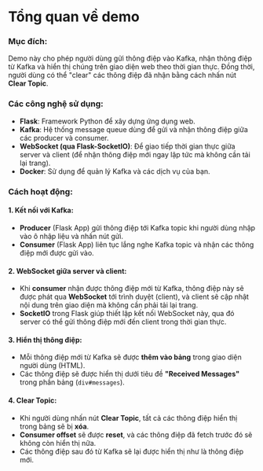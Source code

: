 # **Tổng quan về demo**

### **Mục đích:**
Demo này cho phép người dùng gửi thông điệp vào Kafka, nhận thông điệp từ Kafka và hiển thị chúng trên giao diện web theo thời gian thực. Đồng thời, người dùng có thể "clear" các thông điệp đã nhận bằng cách nhấn nút **Clear Topic**.

### Các công nghệ sử dụng:
- **Flask**: Framework Python để xây dựng ứng dụng web.
- **Kafka**: Hệ thống message queue dùng để gửi và nhận thông điệp giữa các producer và consumer.
- **WebSocket (qua Flask-SocketIO)**: Để giao tiếp thời gian thực giữa server và client (để nhận thông điệp mới ngay lập tức mà không cần tải lại trang).
- **Docker**: Sử dụng để quản lý Kafka và các dịch vụ của bạn.

### **Cách hoạt động:**

#### **1. Kết nối với Kafka:**
- **Producer** (Flask App) gửi thông điệp tới Kafka topic khi người dùng nhập vào ô nhập liệu và nhấn nút gửi.
- **Consumer** (Flask App) liên tục lắng nghe Kafka topic và nhận các thông điệp mới được gửi vào.

#### **2. WebSocket giữa server và client:**
- Khi **consumer** nhận được thông điệp mới từ Kafka, thông điệp này sẽ được phát qua **WebSocket** tới trình duyệt (client), và client sẽ cập nhật nội dung trên giao diện mà không cần phải tải lại trang.
- **SocketIO** trong Flask giúp thiết lập kết nối WebSocket này, qua đó server có thể gửi thông điệp mới đến client trong thời gian thực.

#### **3. Hiển thị thông điệp:**
- Mỗi thông điệp mới từ Kafka sẽ được **thêm vào bảng** trong giao diện người dùng (HTML).
- Các thông điệp sẽ được hiển thị dưới tiêu đề **"Received Messages"** trong phần bảng (`div#messages`).

#### **4. Clear Topic:**
- Khi người dùng nhấn nút **Clear Topic**, tất cả các thông điệp hiển thị trong bảng sẽ bị **xóa**.
- **Consumer offset** sẽ được **reset**, và các thông điệp đã fetch trước đó sẽ không còn hiển thị nữa.
- Các thông điệp sau đó từ Kafka sẽ lại được hiển thị như là thông điệp mới.